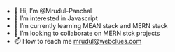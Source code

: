 - 👋 Hi, I’m @Mrudul-Panchal
- 👀 I’m interested in Javascript
- 🌱 I’m currently learning MEAN stack and MERN stack
- 💞️ I’m looking to collaborate on MERN stck projects
- 📫 How to reach me mrudul@webclues.com

<!---
Mrudul-Panchal/Mrudul-Panchal is a ✨ special ✨ repository because its `README.md` (this file) appears on your GitHub profile.
You can click the Preview link to take a look at your changes.
--->
